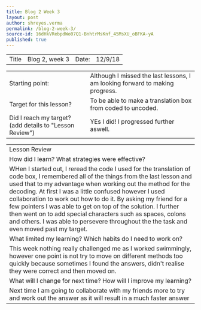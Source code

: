 ```yaml
---
title: Blog 2 Week 3
layout: post
author: shreyes.verma
permalink: /blog-2-week-3/
source-id: 16dHkVRebpdWo07Q1-BnhtrMsKnf_45MsXU_oBFKA-yA
published: true
---
```

<table>
  <tr>
    <td>Title</td>
    <td>Blog 2, week 3</td>
    <td>Date:</td>
    <td>12/9/18</td>
  </tr>
</table>


<table>
  <tr>
    <td>Starting point:</td>
    <td>Although I missed the last lessons, I am looking forward to making progress.</td>
  </tr>
  <tr>
    <td>Target for this lesson?</td>
    <td>To be able to make a translation box from coded to uncoded.</td>
  </tr>
  <tr>
    <td>Did I reach my target? 
(add details to "Lesson Review")</td>
    <td>YEs I did! I progressed further aswell.</td>
  </tr>
</table>


<table>
  <tr>
    <td>Lesson Review</td>
  </tr>
  <tr>
    <td>How did I learn? What strategies were effective? </td>
  </tr>
  <tr>
    <td>WHen I started out, I reread the code I used for the translation of code box, I remembered all of the things from the last lesson and used that to my advantage when working out the method for the decoding. At first I was a little confused however I used collaboration to work out how to do it. By asking my friend for a few pointers I was able to get on top of the solution. I further then went on to add special characters such as spaces, colons and others. I was able to persevere throughout the the task and even moved past my target.</td>
  </tr>
  <tr>
    <td>What limited my learning? Which habits do I need to work on? </td>
  </tr>
  <tr>
    <td>This week nothing really challenged me as I worked swimmingly, however one point is not try to move on different methods too quickly because sometimes I found the answers, didn't realise they were correct and then moved on.</td>
  </tr>
  <tr>
    <td>What will I change for next time? How will I improve my learning?</td>
  </tr>
  <tr>
    <td>Next time I am going to collaborate with my friends more to try and work out the answer as it will result in a much  faster answer</td>
  </tr>
</table>


